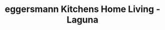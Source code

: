 ---
title: "eggersmann Kitchens Home Living - Laguna"
url: /laguna-niguel/eggersmann-kitchens-home-living-laguna/
shop: Küchen
---